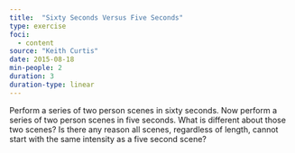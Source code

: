 ```yaml
---
title:  "Sixty Seconds Versus Five Seconds"
type: exercise
foci:
  - content
source: "Keith Curtis"
date: 2015-08-18
min-people: 2
duration: 3
duration-type: linear
---
```

Perform a series of two person scenes in sixty seconds.
Now perform a series of two person scenes in five seconds.
What is different about those two scenes?
Is there any reason all scenes, regardless of length, cannot start with the same intensity as a five second scene?
